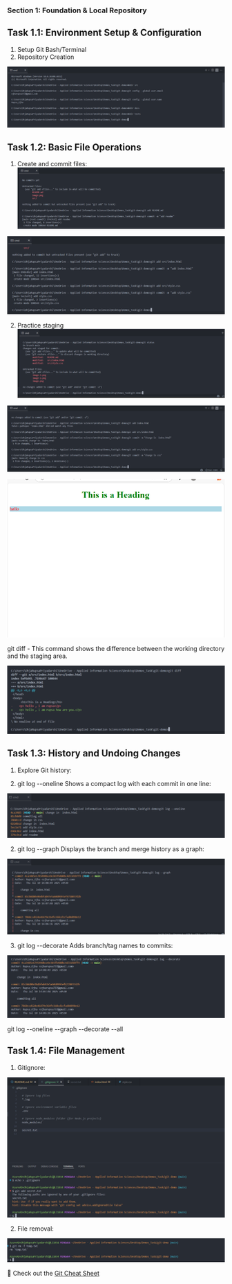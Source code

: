 ### Section 1: Foundation & Local Repository
## Task 1.1: Environment Setup & Configuration
1. Setup Git Bash/Terminal
2. Repository Creation

![alt text](image.png)

## Task 1.2: Basic File Operations
1. Create and commit files:
![alt text](image-1.png)

![alt text](image-2.png)

2. Practice staging
![alt text](image-3.png)

![alt text](image-4.png)

![alt text](image-5.png)

git diff - This command shows the difference between the working directory and the staging area.

![alt text](image-6.png)

## Task 1.3: History and Undoing Changes

1. Explore Git history:

1. git log --oneline
Shows a compact log with each commit in one line:

![alt text](image-7.png)

2. git log --graph
Displays the branch and merge history as a graph:

![alt text](image-8.png)

3. git log --decorate
Adds branch/tag names to commits:

![alt text](image-9.png)

git log --oneline --graph --decorate --all


## Task 1.4: File Management
1. Gitignore:

![alt text](image-10.png)

2. File removal:

![alt text](image-11.png)

📄 Check out the [Git Cheat Sheet](CSGIT.md)

